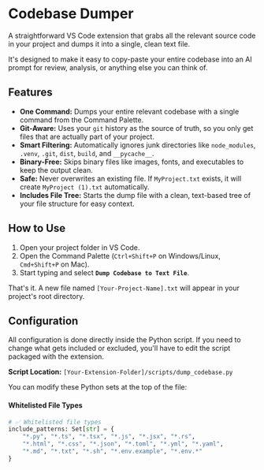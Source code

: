 # Codebase Dumper

A straightforward VS Code extension that grabs all the relevant source code in your project and dumps it into a single, clean text file.

It's designed to make it easy to copy-paste your entire codebase into an AI prompt for review, analysis, or anything else you can think of.

## Features

* **One Command:** Dumps your entire relevant codebase with a single command from the Command Palette.
* **Git-Aware:** Uses your `git` history as the source of truth, so you only get files that are actually part of your project.
* **Smart Filtering:** Automatically ignores junk directories like `node_modules`, `.venv`, `.git`, `dist`, `build`, and `__pycache__`.
* **Binary-Free:** Skips binary files like images, fonts, and executables to keep the output clean.
* **Safe:** Never overwrites an existing file. If `MyProject.txt` exists, it will create `MyProject (1).txt` automatically.
* **Includes File Tree:** Starts the dump file with a clean, text-based tree of your file structure for easy context.

## How to Use

1.  Open your project folder in VS Code.
2.  Open the Command Palette (`Ctrl+Shift+P` on Windows/Linux, `Cmd+Shift+P` on Mac).
3.  Start typing and select **`Dump Codebase to Text File`**.

That's it. A new file named `[Your-Project-Name].txt` will appear in your project's root directory.

## Configuration

All configuration is done directly inside the Python script. If you need to change what gets included or excluded, you'll have to edit the script packaged with the extension.

**Script Location:** `[Your-Extension-Folder]/scripts/dump_codebase.py`

You can modify these Python sets at the top of the file:

#### Whitelisted File Types
```python
# ✅ Whitelisted file types
include_patterns: Set[str] = {
    "*.py", "*.ts", "*.tsx", "*.js", "*.jsx", "*.rs",
    "*.html", "*.css", "*.json", "*.toml", "*.yml", "*.yaml",
    "*.md", "*.txt", "*.sh", "*.env.example", "*.env.*"
}
